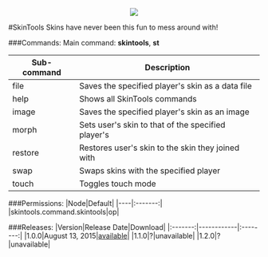 <p align="center">
  <img src="https://raw.githubusercontent.com/Gamecrafter/PocketMine-Plugins/master/SkinTools/images/icon.png?raw=true"/>
</p>
#SkinTools
Skins have never been this fun to mess around with!

###Commands:
Main command: **skintools**, **st**

|Sub-command|Description|
|-----------|-----------|
|file|Saves the specified player's skin as a data file|
|help|Shows all SkinTools commands|
|image|Saves the specified player's skin as an image|
|morph|Sets user's skin to that of the specified player's|
|restore|Restores user's skin to the skin they joined with|
|swap|Swaps skins with the specified player|
|touch|Toggles touch mode|

###Permissions:
|Node|Default|
|----|:-------:|
|skintools.command.skintools|op|

###Releases:
|Version|Release Date|Download|
|:-------:|------------|:--------:|
|1.0.0|August 13, 2015|[available](http://forums.pocketmine.net/plugins/skintools.1364/download?version=2607)|
|1.1.0|?|unavailable|
|1.2.0|?|unavailable|